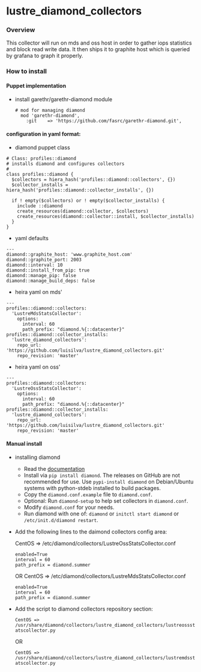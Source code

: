 # lustre_diamond_collectors

### Overview
This collector will run on mds and oss host in order to gather iops statistics
and block read write data. It then ships it to graphite host which is queried by
grafana to graph it properly.

### How to install

#### Puppet implementation

* install garethr/garethr-diamond module
  
  ```
  # mod for managing diamond
    mod 'garethr-diamond',
      :git    => 'https://github.com/fasrc/garethr-diamond.git',
  ```
  
#### configuration in yaml format:

  * diamond puppet class
  
  ```
  # Class: profiles::diamond
  # installs diamond and configures collectors
  #
  class profiles::diamond {
    $collectors = hiera_hash('profiles::diamond::collectors', {})
    $collector_installs = hiera_hash('profiles::diamond::collector_installs', {})
  
    if ! empty($collectors) or ! empty($collector_installs) {
      include ::diamond
      create_resources(diamond::collector, $collectors)
      create_resources(diamond::collector::install, $collector_installs)
    }
  }
  ```
  * yaml defaults
  
  ```  
  ---
  diamond::graphite_host: 'www.graphite_host.com'
  diamond::graphite_port: 2003
  diamond::interval: 10
  diamond::install_from_pip: true
  diamond::manage_pip: false
  diamond::manage_build_deps: false
  ```
  * heira yaml on mds'

  ```
  ---
  profiles::diamond::collectors:
    'LustreMdsStatsCollector':
      options:
        interval: 60
        path_prefix: "diamond.%{::datacenter}"
  profiles::diamond::collector_installs:
    'lustre_diamond_collectors':
      repo_url: 'https://github.com/luisilva/lustre_diamond_collectors.git'
      repo_revision: 'master'
  ```
  * heira yaml on oss'

  ```
  ---
  profiles::diamond::collectors:
    'LustreOssStatsCollector':
      options:
        interval: 60
        path_prefix: "diamond.%{::datacenter}"
  profiles::diamond::collector_installs:
    'lustre_diamond_collectors':
      repo_url: 'https://github.com/luisilva/lustre_diamond_collectors.git'
      repo_revision: 'master'
  ```
#### Manual install

* installing diamond
  * Read the [documentation](http://diamond.readthedocs.org)
  * Install via `pip install diamond`.
    The releases on GitHub are not recommended for use.
    Use `pypi-install diamond` on Debian/Ubuntu systems with python-stdeb installed to build packages.
  * Copy the `diamond.conf.example` file to `diamond.conf`.
  * Optional: Run `diamond-setup` to help set collectors in `diamond.conf`.
  * Modify `diamond.conf` for your needs.
  * Run diamond with one of: `diamond` or `initctl start diamond` or `/etc/init.d/diamond restart`.

* Add the following lines to the daimond collectors config area:

  CentOS => /etc/diamond/collectors/LustreOssStatsCollector.conf
  ```
  enabled=True
  interval = 60
  path_prefix = diamond.summer
  ```
  OR
  CentOS => /etc/diamond/collectors/LustreMdsStatsCollector.conf
  ```
  enabled=True
  interval = 60
  path_prefix = diamond.summer
  ```
* Add the script to diamond collectors repository section:

  `CentOS => /usr/share/diamond/collectors/lustre_diamond_collectors/lustreossstatscollector.py`
  
  OR
  
  `CentOS => /usr/share/diamond/collectors/lustre_diamond_collectors/lustremdsstatscollector.py`
